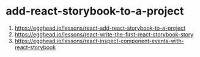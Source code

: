 # add-react-storybook-to-a-project

1. https://egghead.io/lessons/react-add-react-storybook-to-a-project
2. https://egghead.io/lessons/react-write-the-first-react-storybook-story
3. https://egghead.io/lessons/react-inspect-component-events-with-react-storybook
